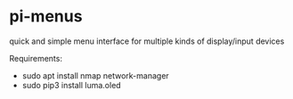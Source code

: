 # pi-menus
quick and simple menu interface for multiple kinds of display/input devices

Requirements:
* sudo apt install nmap network-manager
* sudo pip3 install luma.oled
